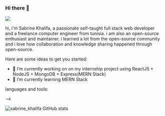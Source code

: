 ### Hi there 👋 

<img src="https://user-images.githubusercontent.com/92189945/174441687-531d6ef7-3367-46c4-aa9a-5d9c83b61644.png" />


hi, i'm Sabrine Khalifa, a passionate self-taught full stack web developer and a freelance computer engineer from tunisia.
i am also an open-source enthusiast and maintainer. i learned a lot from the open-source community and i love how collaboration and knowledge sharing happened through open-source.

Here are some ideas to get you started:

- 🔭 I’m currently working on on my internship project using ReactJS + NodeJS + MongoDB + Express(MERN Stack)
- 🌱 I’m currently learning MERN Stack

languages and tools:
         
         
-->



![sabrine_khalifa GitHub stats](https://github-readme-stats.vercel.app/api?username=sabrinekhalifa&theme=dark&show_icons=true)


